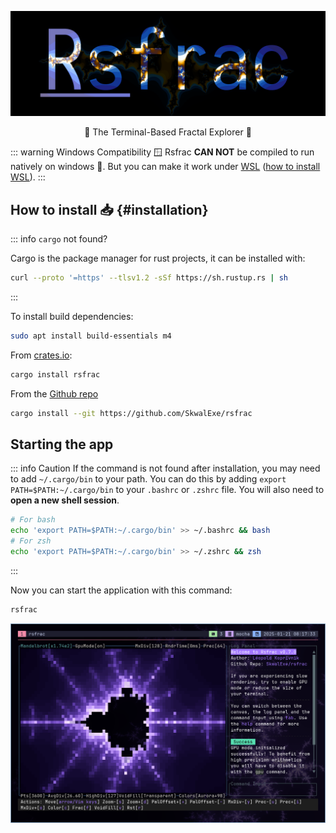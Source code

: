 ![Project's logo](https://raw.githubusercontent.com/SkwalExe/rsfrac/main/assets/logo.png)

<p align="center">💠 The Terminal-Based Fractal Explorer 💠</p>

::: warning Windows Compatibility 🪟
Rsfrac **CAN NOT** be compiled to run natively on windows 🙁. But you can make it work under [WSL](https://en.wikipedia.org/wiki/Windows_Subsystem_for_Linux) ([how to install WSL](https://learn.microsoft.com/en-us/windows/wsl/install)).
:::

## How to install 📥 {#installation}

::: info `cargo` not found?

Cargo is the package manager for rust projects, it can be installed with:

```bash
curl --proto '=https' --tlsv1.2 -sSf https://sh.rustup.rs | sh
```
:::


To install build dependencies:
```bash
sudo apt install build-essentials m4
```

From [crates.io](https://crates.io/):

```bash
cargo install rsfrac
```

From the [Github repo](https://github.com/SkwalExe/rsfrac)

```bash
cargo install --git https://github.com/SkwalExe/rsfrac
```


## Starting the app

::: info Caution
If the command is not found after installation, you may need to add `~/.cargo/bin` to your path. You can do this by adding `export PATH=$PATH:~/.cargo/bin` to your `.bashrc` or `.zshrc` file. You will also need to **open a new shell session**.

```bash
# For bash
echo 'export PATH=$PATH:~/.cargo/bin' >> ~/.bashrc && bash
# For zsh
echo 'export PATH=$PATH:~/.cargo/bin' >> ~/.zshrc && zsh
```

:::

Now you can start the application with this command:

```bash
rsfrac
```

![Preview](https://raw.githubusercontent.com/SkwalExe/rsfrac/main/assets/banner.png)

